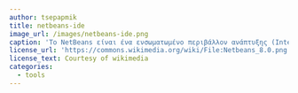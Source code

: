 ```yaml
---
author: tsepapmik
title: netbeans-ide
image_url: /images/netbeans-ide.png
caption: 'Το NetBeans είναι ένα ενσωματωμένο περιβάλλον ανάπτυξης (Integrated Development Environment - IDE) εφαρμογών ανοικτού κώδικα. Αρχικά χρησιμοποιήθηκε για την ανάπτυξη εφαρμογών Java αλλά πλέον χρησιμοποιείται και για άλλες γλώσσες προγραμματιγσμού όπως PHP, C/C++, και HTML5.'
license_url: 'https://commons.wikimedia.org/wiki/File:Netbeans_8.0.png'
license_text: Courtesy of wikimedia
categories:
  - tools
---
```


